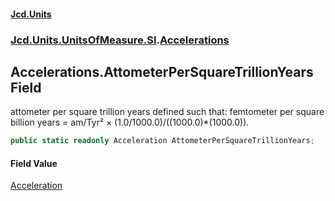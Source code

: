 #### [Jcd.Units](index.md 'index')
### [Jcd.Units.UnitsOfMeasure.SI](Jcd.Units.UnitsOfMeasure.SI.md 'Jcd.Units.UnitsOfMeasure.SI').[Accelerations](Accelerations.md 'Jcd.Units.UnitsOfMeasure.SI.Accelerations')

## Accelerations.AttometerPerSquareTrillionYears Field

attometer per square trillion years defined such that: femtometer per square billion years = am/Tyr² ×
(1.0/1000.0)/((1000.0)*(1000.0)).

```csharp
public static readonly Acceleration AttometerPerSquareTrillionYears;
```

#### Field Value
[Acceleration](Acceleration.md 'Jcd.Units.UnitTypes.Acceleration')